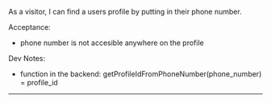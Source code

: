 As a visitor, I can find a users profile by putting in their phone number.

Acceptance:
- phone number is not accesible anywhere on the profile

Dev Notes:
- function in the backend: getProfileIdFromPhoneNumber(phone_number) = profile_id

---

